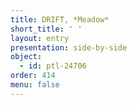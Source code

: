 ```yaml
---
title: DRIFT, *Meadow*
short_title: ' '
layout: entry
presentation: side-by-side
object:
  - id: ptl-24706
order: 414
menu: false
---
```

